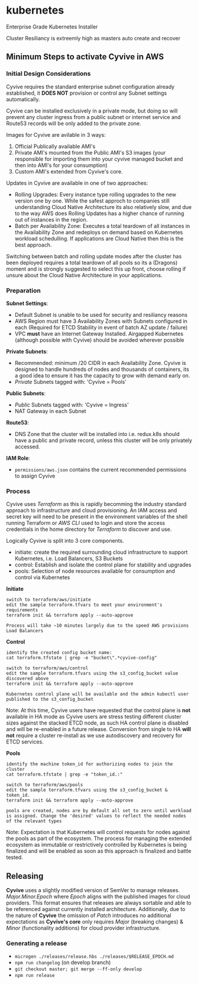 # kubernetes

Enterprise Grade Kubernetes Installer

Cluster Resiliancy is extreemly high as masters auto create and recover

## Minimum Steps to activate Cyvive in AWS

### Initial Design Considerations

Cyvive requires the standard enterprise subnet configuration already established, it **DOES NOT** provision or control any Subnet settings automatically.

Cyvive can be installed exclusively in a private mode, but doing so will prevent any cluster ingress from a public subnet or internet service and Route53 records will be only added to the private zone.

Images for Cyvive are avilable in 3 ways:

1.  Official Publically available AMI's
2.  Private AMI's mounted from the Public AMI's S3 images (your responsible for importing them into your cyvive managed bucket and then into AMI's for your consumption)
3.  Custom AMI's extended from Cyvive's core.

Updates in Cyvive are available in one of two approaches:

- Rolling Upgrades: Every instance type rolling upgrades to the new version one by one. While the safest approch to companies still understanding Cloud Native Architecture its also relatively slow, and due to the way AWS does Rolling Updates has a higher chance of running out of instances in the region.
- Batch per Availability Zone: Executes a total teardown of all instances in the Availability Zone and redeploys on demand based on Kubernetes workload schedulling. If applications are Cloud Native then this is the best approach.

Switching between batch and rolling update modes after the cluster has been deployed requires a total teardown of all pools so its a (Dragons) moment and is strongly suggested to select this up front, choose rolling if unsure about the Cloud Native Architecture in your applications.

### Preparation

**Subnet Settings**:

- Default Subnet is unable to be used for security and resiliancy reasons
- AWS Region must have 3 Availability Zones with Subnets configured in each (Required for ETCD Stability in event of batch AZ update / failure)
- VPC **must** have an Internet Gateway Installed. Airgapped Kubernetes (although possible with Cyvive) should be avoided wherever possible

**Private Subnets**:

- Recommended: minimum /20 CIDR in each Availability Zone. Cyvive is designed to handle hundreds of nodes and thousands of containers, its a good idea to ensure it has the capacity to grow with demand early on.
- _Private_ Subnets tagged with: 'Cyvive = Pools'

**Public Subnets**:

- _Public_ Subnets tagged with: 'Cyvive = Ingress'
- NAT Gateway in each Subnet

**Route53**:

- DNS Zone that the cluster will be installed into i.e. redux.k8s should have a public and private record, unless this cluster will be only privately accessed.

**IAM Role**:

- `permissions/aws.json` contains the current recommended permissions to assign Cyvive

### Process

Cyvive uses _Terraform_ as this is rapidly becomming the industry standard approach to infrastructure and cloud provisioning. An IAM access and secret key will need to be present in the environment variables of the shell running Terraform or _AWS CLI_ used to login and store the access credentials in the home directory for _Terraform_ to discover and use.

Logically Cyvive is split into 3 core components.

- initiate: create the required surrounding cloud infrastructure to support Kubernetes, i.e. Load Balancers, S3 Buckets
- control: Establish and isolate the control plane for stability and upgrades
- pools: Selection of node resources available for consumption and control via Kubernetes

**Initiate**

```
switch to terraform/aws/initiate
edit the sample terraform.tfvars to meet your environment's requirements
terraform init && terraform apply --auto-approve

Process will take ~10 minutes largely due to the speed AWS provisions Load Balancers
```

**Control**

```
identify the created config bucket name:
cat terraform.tfstate | grep -e "bucket\".*cyvive-config"

switch to terraform/aws/control
edit the sample terraform.tfvars using the s3_config_bucket value discovered above
terraform init && terraform apply --auto-approve

Kubernetes control plane will be available and the admin kubectl user published to the s3_config_bucket
```

Note: At this time, Cyvive users have requested that the control plane is **not** available in HA mode as Cyvive users are stress testing different cluster sizes against the stacked ETCD node, as such HA control plane is disabled and will be re-enabled in a future release. Conversion from single to HA **will not** require a cluster re-install as we use autodiscovery and recovery for ETCD services.

**Pools**

```
identify the machine token_id for authorizing nodes to join the cluster
cat terraform.tfstate | grep -e "token_id.:"

switch to terraform/aws/pools
edit the sample terraform.tfvars using the s3_config_bucket & token_id.
terraform init && terraform apply --auto-approve

pools are created, nodes are by default all set to zero until workload is assigned. Change the 'desired' values to reflect the needed nodes of the relevant types
```

Note: Expectation is that Kubernetes will control requests for nodes against the pools as part of the ecosystem. The process for managing the extended ecosystem as immutable or restrictively controlled by Kubernetes is being finalized and will be enabled as soon as this approach is finalized and battle tested.

## Releasing

**Cyvive** uses a slightly modified version of SemVer to manage releases. _Major.Minor.Epoch_ where _Epoch_ aligns with the published images for cloud providers. This format ensures that releases are always sortable and able to be referenced against currently installed architecture. Additionally, due to the nature of **Cyvive** the omission of _Patch_ introduces no additional expectations as **Cyvive's core** only requires _Major_ (breaking changes) & _Minor_ (functionality additions) for cloud provider infrastructure.

### Generating a release

- `microgen ./releases/release.hbs ./releases/$RELEASE_EPOCH.md`
- `npm run changelog` (on develop branch)
- `git checkout master; git merge --ff-only develop`
- `npm run release`
